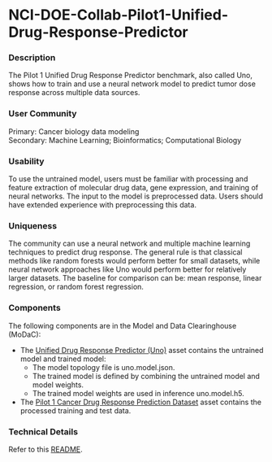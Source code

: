 # NCI-DOE-Collab-Pilot1-Unified-Drug-Response-Predictor

### Description
The Pilot 1 Unified Drug Response Predictor benchmark, also called Uno, shows how to train and use a neural network model to predict tumor dose response across multiple data sources.

### User Community
Primary: Cancer biology data modeling</br>
Secondary: Machine Learning; Bioinformatics; Computational Biology

### Usability
To use the untrained model, users must be familiar with processing and feature extraction of molecular drug data, gene expression, and training of neural networks. The input to the model is preprocessed data. Users should have extended experience with preprocessing this data.

### Uniqueness
The community can use a neural network and multiple machine learning techniques to predict drug response. The general rule is that classical methods like random forests would perform better for small datasets, while neural network approaches like Uno would perform better for relatively larger datasets. The baseline for comparison can be: mean response, linear regression, or random forest regression.

### Components
The following components are in the Model and Data Clearinghouse (MoDaC):
* The [Unified Drug Response Predictor (Uno)](https://modac.cancer.gov/searchTab?dme_data_id=NCI-DME-MS01-7654821) asset contains the untrained model and trained model:
  * The model topology file is uno.model.json. 
  * The trained model is defined by combining the untrained model and model weights.
  * The trained model weights are used in inference uno.model.h5.
* The [Pilot 1 Cancer Drug Response Prediction Dataset](https://modac.cancer.gov/searchTab?dme_data_id=NCI-DME-MS01-8088592) asset contains the processed training and test data. 

### Technical Details
Refer to this [README](./Pilot1/Uno/README.md).
